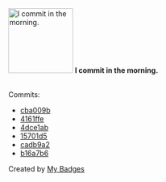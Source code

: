 <img src="https://my-badges.github.io/my-badges/morning-commits.png" alt="I commit in the morning." title="I commit in the morning." width="128">
<strong>I commit in the morning.</strong>
<br><br>

Commits:

- <a href="https://github.com/qoomon/starlines/commit/cba009be93127b4a1d326dfe428c6248573e65d6">cba009b</a>
- <a href="https://github.com/qoomon/diceware-webapp/commit/4161ffeff80c3d97142ac7f8f32c18d76aec4b1d">4161ffe</a>
- <a href="https://github.com/qoomon/yolo-secret/commit/4dce1ab43ec91cb051f5ddbce601b916b695f8d6">4dce1ab</a>
- <a href="https://github.com/qoomon/yolo-secret/commit/15701d579a12b1f15759ba9ca0021aba130f0ae5">15701d5</a>
- <a href="https://github.com/qoomon/yolo-secret/commit/cadb9a2936e82d526ca9649fa60a7d943a9c202d">cadb9a2</a>
- <a href="https://github.com/qoomon/yolo-secret/commit/b16a7b6464eee98eb4e4e1da8dae27adf0e85c14">b16a7b6</a>


Created by <a href="https://github.com/my-badges/my-badges">My Badges</a>